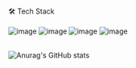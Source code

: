 🛠️ Tech Stack
\
\
![image](https://img.shields.io/badge/Vue.js-35495E?style=for-the-badge&logo=vuedotjs&logoColor=4FC08D) 
![image](https://img.shields.io/badge/TypeScript-007ACC?style=for-the-badge&logo=typescript&logoColor=white) 
![image](https://img.shields.io/badge/Angular-DD0031?style=for-the-badge&logo=angular&logoColor=white)
![image](https://img.shields.io/badge/JavaScript-323330?style=for-the-badge&logo=javascript&logoColor=F7DF1E)

\
![Anurag's GitHub stats](https://github-readme-stats.vercel.app/api?username=promanski&theme=gotham&range=all_time&count_private=true&show_icons=true&bg_color=00000000)

